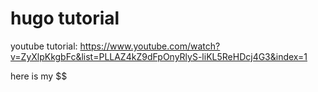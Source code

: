 # hugo tutorial

youtube tutorial: https://www.youtube.com/watch?v=ZyXlpKkgbFc&list=PLLAZ4kZ9dFpOnyRlyS-liKL5ReHDcj4G3&index=1

here is my
$$

